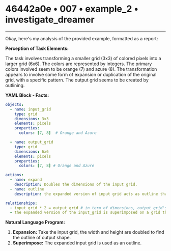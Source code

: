 # 46442a0e • 007 • example_2 • investigate_dreamer

---
Okay, here's my analysis of the provided example, formatted as a report:

**Perception of Task Elements:**

The task involves transforming a smaller grid (3x3) of colored pixels into a larger grid (6x6). The colors are represented by integers. The primary colors involved seem to be orange (7) and azure (8). The transformation appears to involve some form of expansion or duplication of the original grid, with a specific pattern. The output grid seems to be created by outlining.

**YAML Block - Facts:**



```yaml
objects:
  - name: input_grid
    type: grid
    dimensions: 3x3
    elements: pixels
    properties:
      colors: [7, 8]  # Orange and Azure

  - name: output_grid
    type: grid
    dimensions: 6x6
    elements: pixels
    properties:
      colors: [7, 8] # Orange and Azure

actions:
  - name: expand
    description: Doubles the dimensions of the input grid.
  - name: outline
    description: the expanded version of input grid acts as outline that should applied to the result

relationships:
  - input_grid * 2 = output_grid # in term of dimensions, output_grid's each dimension size is 2 times the corresponding dimension of input_grid
  - the expanded version of the input_grid is superimposed on a grid the size of output_grid
```



**Natural Language Program:**

1.  **Expansion:** Take the input grid, the width and height are doubled to find the outline of output shape.
2. **Superimpose:** The expanded input grid is used as an outline.


